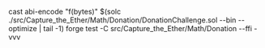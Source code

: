 cast abi-encode "f(bytes)" $(solc ./src/Capture_the_Ether/Math/Donation/DonationChallenge.sol --bin --optimize | tail -1)
forge test -C src/Capture_the_Ether/Math/Donation --ffi -vvv